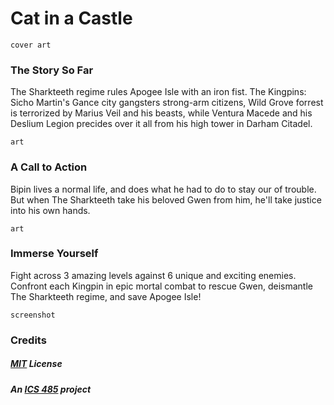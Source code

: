 # Cat in a Castle
```
cover art
```
### The Story So Far
The Sharkteeth regime rules Apogee Isle with an iron fist. The Kingpins: Sicho Martin's Gance city gangsters strong-arm citizens, Wild Grove forrest is terrorized by Marius Veil and his beasts, while Ventura Macede and his Deslium Legion precides over it all from his high tower in Darham Citadel.
```
art
```
### A Call to Action
Bipin lives a normal life, and does what he had to do to stay our of trouble. But when The Sharkteeth take his beloved Gwen from him, he'll take justice into his own hands. 
```
art
```
### Immerse Yourself
Fight across 3 amazing levels against 6 unique and exciting enemies. Confront each Kingpin in epic mortal combat to rescue Gwen, deismantle The Sharkteeth regime, and save Apogee Isle!
```
screenshot
```
### Credits
##### [MIT](https://opensource.org/licenses/MIT) License
##### An [ICS 485](http://www.catalog.hawaii.edu/courses/departments/ics.htm) project
